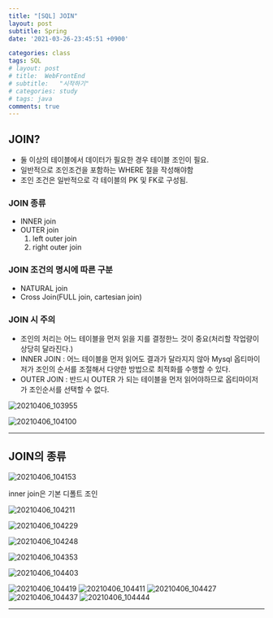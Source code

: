 ```yaml
---
title: "[SQL] JOIN"
layout: post
subtitle: Spring
date: '2021-03-26-23:45:51 +0900'

categories: class
tags: SQL
# layout: post
# title:  WebFrontEnd
# subtitle:   "시작하기"
# categories: study
# tags: java
comments: true
---
```



## JOIN?
- 둘 이상의 테이블에서 데이터가 필요한 경우 테이블 조인이 필요.
- 일반적으로 조인조건을 포함하는 WHERE 절을 작성해야함
- 조인 조건은 일반적으로 각 테이블의 PK 및 FK로 구성됨.

### JOIN 종류
- INNER join
- OUTER join
  1. left outer join
  2. right outer join

### JOIN 조건의 명시에 따른 구분
- NATURAL join
- Cross Join(FULL join, cartesian join)

### JOIN 시 주의

- 조인의 처리는 어느 테이블을 먼저 읽을 지를 결정한느 것이 중요(처리할 작업량이 상당히 달라진다.)
- INNER JOIN : 어느 테이블을 먼저 읽어도 결과가 달라지지 않아 Mysql 옵티마이저가 조인의 순서를 조절해서 다양한 방법으로 최적화를 수행할 수 있다.
- OUTER JOIN : 반드시 OUTER 가 되는 테이블을 먼저 읽어야하므로 옵티마이저가 조인순서를 선택할 수 없다.


![20210406_103955](/assets/20210406_103955.png)

![20210406_104100](/assets/20210406_104100.png)

-----
## JOIN의 종류

![20210406_104153](/assets/20210406_104153.png)


inner join은 기본 디폴트 조인

![20210406_104211](/assets/20210406_104211.png)

![20210406_104229](/assets/20210406_104229.png)

![20210406_104248](/assets/20210406_104248.png)

![20210406_104353](/assets/20210406_104353.png)

![20210406_104403](/assets/20210406_104403.png)

![20210406_104419](/assets/20210406_104419.png)
![20210406_104411](/assets/20210406_104411.png)
![20210406_104427](/assets/20210406_104427.png)
![20210406_104437](/assets/20210406_104437.png)
![20210406_104444](/assets/20210406_104444.png)

------------------
